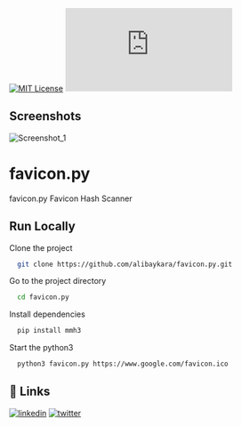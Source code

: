 [![MIT License](https://img.shields.io/badge/License-MIT-green.svg)](https://choosealicense.com/licenses/mit/) 
![GitHub watchers](https://img.shields.io/github/watchers/alibaykara/favicon.py?style=social)


## Screenshots

![Screenshot_1](https://user-images.githubusercontent.com/100738107/201831891-67a09ec5-97f1-49e3-9ad9-fdead9af6ccf.png)


# favicon.py

favicon.py Favicon Hash Scanner


## Run Locally

Clone the project

```bash
  git clone https://github.com/alibaykara/favicon.py.git
```

Go to the project directory

```bash
  cd favicon.py
```

Install dependencies

```bash
  pip install mmh3
```

Start the python3

```bash
  python3 favicon.py https://www.google.com/favicon.ico
```


## 🔗 Links
[![linkedin](https://img.shields.io/badge/linkedin-0A66C2?style=for-the-badge&logo=linkedin&logoColor=white)](https://www.linkedin.com/in/alibaykara/)
[![twitter](https://img.shields.io/badge/twitter-1DA1F2?style=for-the-badge&logo=twitter&logoColor=white)](https://twitter.com/aliibaykara)
